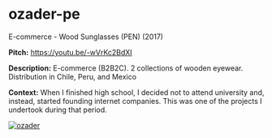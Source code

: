 # ozader-pe
E-commerce - Wood Sunglasses (PEN) (2017)

**Pitch:** https://youtu.be/-wVrKc2BdXI

**Description:** E-commerce (B2B2C). 2 collections of wooden eyewear. Distribution in Chile, Peru, and Mexico

**Context:** When I finished high school, I decided not to attend university and, instead, started founding internet companies. This was one of the projects I undertook during that period.

<p>
  <a href="https://www.youtube.com/watch?v=-wVrKc2BdXI">
    <img src="https://github-production-user-asset-6210df.s3.amazonaws.com/52969662/282175630-02decfdf-35ed-49bb-aa1a-efd1897c1554.jpg" alt="ozader">
  </a>
</p>
